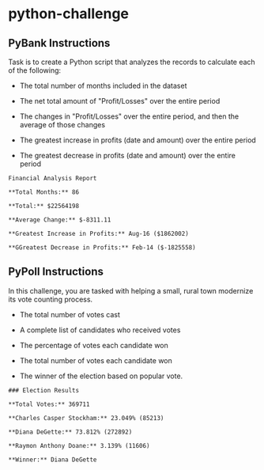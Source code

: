 # python-challenge



## PyBank Instructions

Task is to create a Python script that analyzes the records to calculate each of the following:

* The total number of months included in the dataset

* The net total amount of "Profit/Losses" over the entire period

* The changes in "Profit/Losses" over the entire period, and then the average of those changes

* The greatest increase in profits (date and amount) over the entire period

* The greatest decrease in profits (date and amount) over the entire period

```text
Financial Analysis Report 

**Total Months:** 86

**Total:** $22564198

**Average Change:** $-8311.11

**Greatest Increase in Profits:** Aug-16 ($1862002)

**GGreatest Decrease in Profits:** Feb-14 ($-1825558)
```

## PyPoll Instructions

In this challenge, you are tasked with helping a small, rural town modernize its vote counting process.

* The total number of votes cast

* A complete list of candidates who received votes

* The percentage of votes each candidate won

* The total number of votes each candidate won

* The winner of the election based on popular vote.
```text
### Election Results

**Total Votes:** 369711

**Charles Casper Stockham:** 23.049% (85213)

**Diana DeGette:** 73.812% (272892)

**Raymon Anthony Doane:** 3.139% (11606)

**Winner:** Diana DeGette
```
